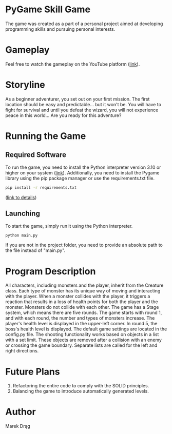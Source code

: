 # PyGame Skill Game
The game was created as a part of a personal project aimed at developing programming skills and pursuing personal interests.

# Gameplay
Feel free to watch the gameplay on the YouTube platform ([link](https://youtu.be/YEv3XwBhZwc/)).

# Storyline
As a beginner adventurer, you set out on your first mission. The first location should be easy and predictable... but it won't be. You will have to fight for survival and until you defeat the wizard, you will not experience peace in this world... Are you ready for this adventure? 

# Running the Game

## Required Software
To run the game, you need to install the Python interpreter version 3.10 or higher on your system ([link](https://www.python.org/downloads/)).  Additionally, you need to install the Pygame library using the pip package manager or use the requirements.txt file.

```bash
pip install -r requirements.txt
```
([link to details](https://www.pygame.org/wiki/GettingStarted]))

## Launching
To start the game, simply run it using the Python interpreter.

```bash
python main.py
```
If you are not in the project folder, you need to provide an absolute path to the file instead of "main.py".


# Program Description
All characters, including monsters and the player, inherit from the Creature class. Each type of monster has its unique way of moving and interacting with the player.
When a monster collides with the player, it triggers a reaction that results in a loss of health points for both the player and the monster. Monsters do not collide with each other.
The game has a Stage system, which means there are five rounds. The game starts with round 1, and with each round, the number and types of monsters increase.
The player's health level is displayed in the upper-left corner. In round 5, the boss's health level is displayed.
The default game settings are located in the config.py file.
The shooting functionality works based on objects in a list with a set limit. These objects are removed after a collision with an enemy or crossing the game boundary. Separate lists are called for the left and right directions. 

# Future Plans
1. Refactoring the entire code to comply with the SOLID principles.
2. Balancing the game to introduce automatically generated levels.

# Author
Marek Drąg
